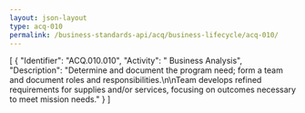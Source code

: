 ```yaml
---
layout: json-layout
type: acq-010
permalink: /business-standards-api/acq/business-lifecycle/acq-010/
---
```

[
 {
   "Identifier": "ACQ.010.010",
   "Activity": " Business Analysis",
   "Description": "Determine and document the program need; form a team and document roles and responsibilities.\n\nTeam develops refined requirements for supplies and/or services, focusing on outcomes necessary to meet mission needs."
 }
]
